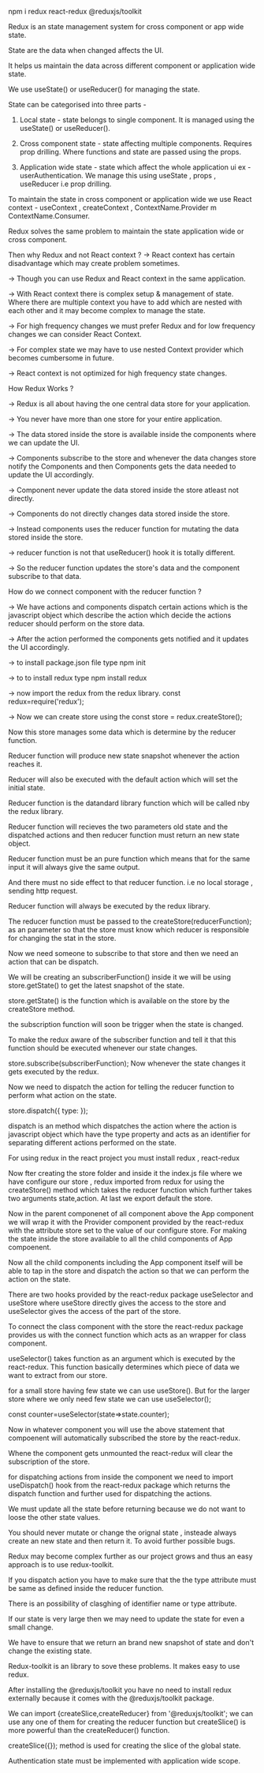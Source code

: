 npm i redux react-redux @reduxjs/toolkit

Redux is an state management system for cross component or app wide state.

State are the data when changed affects the UI.

It helps us maintain the data across different component or application wide state.

We use useState() or useReducer() for managing the state.

State can be categorised into three parts -

1. Local state - state belongs to single component. It is managed using the useState() or useReducer().

2. Cross component state - state affecting multiple components. Requires prop drilling. Where functions and state are passed using the props.

3. Application wide state - state which affect the whole application ui ex - userAuthentication. We manage this using useState , props , useReducer i.e prop drilling.

To maintain the state in cross component or application wide we use React context - useContext , createContext , ContextName.Provider m ContextName.Consumer.

Redux solves the same problem to maintain the state application wide or cross component.

Then why Redux and not React context ?
-> React context has certain disadvantage which may create problem sometimes.

-> Though you can use Redux and React context in the same application.

-> With React context there is complex setup & management of state. Where there are multiple context you have to add which are nested with each other and it may become complex to manage the state.

-> For high frequency changes we must prefer Redux and for low frequency changes we can consider React Context.

-> For complex state we may have to use nested Context provider which becomes cumbersome in future.

-> React context is not optimized for high frequency state changes.

How Redux Works ?

-> Redux is all about having the one central data store for your application.

-> You never have more than one store for your entire application.

-> The data stored inside the store is available inside the components where we can update the UI.

-> Components subscribe to the store and whenever the data changes store notify the Components and then Components gets the data needed to update the UI accordingly.

-> Component never update the data stored inside the store atleast not directly.

-> Components do not directly changes data stored inside the store.

-> Instead components uses the reducer function for mutating the data stored inside the store.

-> reducer function is not that useReducer() hook it is totally different.

-> So the reducer function updates the store's data and the component subscribe to that data.

How do we connect component with the reducer function ?

-> We have actions and components dispatch certain actions which is the javascript object which describe the action which decide the actions reducer should perform on the store data.

-> After the action performed the components gets notified and it updates the UI accordingly.

-> to install package.json file type npm init

-> to to install redux type npm install redux

-> now import the redux from the redux library.
const redux=require('redux');

-> Now we can create store using the
const store = redux.createStore();

Now this store manages some data which is determine by the reducer function.

Reducer function will produce new state snapshot whenever the action reaches it.

Reducer will also be executed with the default action which will set the initial state.

Reducer function is the datandard library function which will be called nby the redux library.

Reducer function will recieves the two parameters old state and the dispatched actions and then reducer function must return an new state object.

Reducer function must be an pure function which means that for the same input it will always give the same output.

And there must no side effect to that reducer function. i.e no local storage , sending http request.

Reducer function will always be executed by the redux library.

The reducer function must be passed to the createStore(reducerFunction); as an parameter so that the store must know which reducer is responsible for changing the stat in the store.

Now we need someone to subscribe to that store and then we need an action that can be dispatch.

We will be creating an subscriberFunction() inside it we will be using store.getState() to get the latest snapshot of the state.

store.getState() is the function which is available on the store by the createStore method.

the subscription function will soon be trigger when the state is changed.

To make the redux aware of the subscriber function and tell it that this function should be executed whenever our state changes.

store.subscribe(subscriberFunction); Now whenever the state changes it gets executed by the redux.

Now we need to dispatch the action for telling the reducer function to perform what action on the state.

store.dispatch({
type:
});

dispatch is an method which dispatches the action where the action is javascript object which have the type property and acts as an identifier for separating different actions performed on the state.

For using redux in the react project you must install redux , react-redux

Now fter creating the store folder and inside it the index.js file where we have configure our store , redux imported from redux for using the createStore() method which takes the reducer function which further takes two arguments state,action. At last we export default the store.

Now in the parent componenet of all component above the App component we will wrap it with the Provider component provided by the react-redux with the attribute store set to the value of our configure store. For making the state inside the store available to all the child components of App compoenent.

Now all the child components including the App component itself will be able to tap in the store and dispatch the action so that we can perform the action on the state.

There are two hooks provided by the react-redux package useSelector and useStore where useStore directly gives the access to the store and useSelector gives the access of the part of the store.

To connect the class component with the store the react-redux package provides us with the connect function which acts as an wrapper for class component.

useSelector() takes function as an argument which is executed by the react-redux. This function basically determines which piece of data we want to extract from our store.

for a small store having few state we can use useStore(). But for the larger store where we only need few state we can use useSelector();

const counter=useSelector(state=>state.counter);

Now in whatever component you will use the above statement that compoenent will automatically subscribed the store by the react-redux.

Whene the component gets unmounted the react-redux will clear the subscription of the store.

for dispatching actions from inside the component we need to import useDispatch() hook from the react-redux package which returns the dispatch function and further used for dispatching the actions.

We must update all the state before returning because we do not want to loose the other state values.

You should never mutate or change the orignal state , insteade always create an new state and then return it. To avoid further possible bugs.

Redux may become complex further as our project grows and thus an easy approach is to use redux-toolkit.

If you dispatch action you have to make sure that the the type attribute must be same as defined inside the reducer function.

There is an possibility of clasghing of identifier name or type attribute.

If our state is very large then we may need to update the state for even a small change.

We have to ensure that we return an brand new snapshot of state and don't change the existing state.

Redux-toolkit is an library to sove these problems. It makes easy to use redux.

After installing the @reduxjs/toolkit you have no need to install redux externally because it comes with the @reduxjs/toolkit package.

We can import {createSlice,createReducer} from '@reduxjs/toolkit'; we can use any one of them for creating the reducer function but createSlice() is more powerful than the createReducer() function.

createSlice({}); method is used for creating the slice of the global state.

Authentication state must be implemented with application wide scope.
